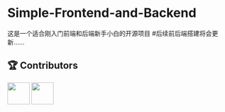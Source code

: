 # Simple-Frontend-and-Backend
这是一个适合刚入门前端和后端新手小白的开源项目
#后续前后端搭建将会更新......
## 🏆 Contributors
<a href="https://github.com/Larry-leee06"><img src="[https://avatars.githubusercontent.com/你的用户名](https://avatars.githubusercontent.com/u/185699717?v=4&size=64)" width="50"/></a>
<a href="https://github.com/协作者1"><img src="https://avatars.githubusercontent.com/协作者1" width="50"/></a>
